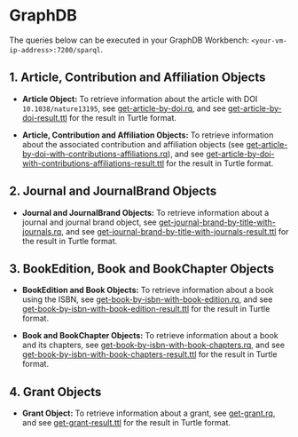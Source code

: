 # GraphDB

The queries below can be executed in your GraphDB Workbench: `<your-vm-ip-address>:7200/sparql`.

## 1. Article, Contribution and Affiliation Objects

* **Article Object:** To retrieve information about the article with DOI `10.1038/nature13195`, see [get-article-by-doi.rq](example-queries/get-article-by-doi.rq), and see [get-article-by-doi-result.ttl](example-results/get-article-by-doi-result.ttl) for the result in Turtle format.

* **Article, Contribution and Affiliation Objects:** To retrieve information about the associated contribution and affiliation objects (see [get-article-by-doi-with-contributions-affiliations.rq](example-queries/get-article-by-doi-with-contributions-affiliations.rq)),
 and see [get-article-by-doi-with-contributions-affiliations-result.ttl](example-results/get-article-by-doi-with-contributions-affiliations-result.ttl) for the result in Turtle format.

## 2. Journal and JournalBrand Objects

* **Journal and JournalBrand Objects:** To retrieve information about a journal and journal brand object, see [get-journal-brand-by-title-with-journals.rq](example-queries/get-journal-brand-by-title-with-journals.rq),
 and see [get-journal-brand-by-title-with-journals-result.ttl](example-results/get-journal-brand-by-title-with-journals-result.ttl) for the result in Turtle format.

## 3. BookEdition, Book and BookChapter Objects

* **BookEdition and Book Objects:** To retrieve information about a book using the ISBN, see [get-book-by-isbn-with-book-edition.rq](example-queries/get-book-by-isbn-with-book-edition.rq),
  and see [get-book-by-isbn-with-book-edition-result.ttl](example-results/get-book-by-isbn-with-book-edition-result.ttl) for the result in Turtle format.

* **Book and BookChapter Objects:** To retrieve information about a book and its chapters, see [get-book-by-isbn-with-book-chapters.rq](example-queries/get-book-by-isbn-with-book-chapters.rq),
    and see [get-book-by-isbn-with-book-chapters-result.ttl](example-results/get-book-by-isbn-with-book-chapters-result.ttl) for the result in Turtle format.

## 4. Grant Objects

* **Grant Object:** To retrieve information about a grant, see [get-grant.rq](example-queries/get-grant.rq),
    and see [get-grant-result.ttl](example-results/get-grant-result.ttl) for the result in Turtle format.
